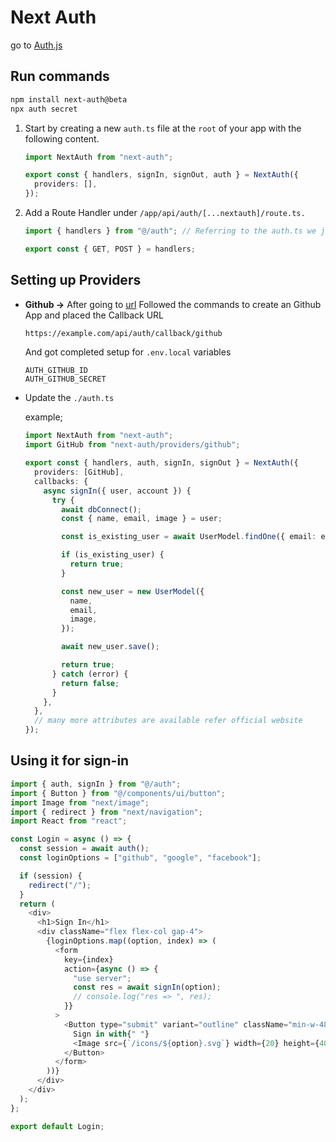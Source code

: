 # Next Auth

go to [Auth.js](https://authjs.dev/getting-started/installation?framework=Next.js)

## Run commands

```bash
npm install next-auth@beta
npx auth secret
```

1. Start by creating a new `auth.ts` file at the `root` of your app with the following content.

   ```ts
   import NextAuth from "next-auth";

   export const { handlers, signIn, signOut, auth } = NextAuth({
     providers: [],
   });
   ```

2. Add a Route Handler under `/app/api/auth/[...nextauth]/route.ts.`

   ```ts
   import { handlers } from "@/auth"; // Referring to the auth.ts we just created

   export const { GET, POST } = handlers;
   ```

## Setting up Providers

- **Github ->**
  After going to [url](https://authjs.dev/getting-started/providers/github) Followed the commands to create an Github App and placed the Callback URL
  ```bash
  https://example.com/api/auth/callback/github
  ```
  And got completed setup for `.env.local` variables
  ```.env
  AUTH_GITHUB_ID
  AUTH_GITHUB_SECRET
  ```
- Update the `./auth.ts`

  example;

  ```ts
  import NextAuth from "next-auth";
  import GitHub from "next-auth/providers/github";

  export const { handlers, auth, signIn, signOut } = NextAuth({
    providers: [GitHub],
    callbacks: {
      async signIn({ user, account }) {
        try {
          await dbConnect();
          const { name, email, image } = user;

          const is_existing_user = await UserModel.findOne({ email: email });

          if (is_existing_user) {
            return true;
          }

          const new_user = new UserModel({
            name,
            email,
            image,
          });

          await new_user.save();

          return true;
        } catch (error) {
          return false;
        }
      },
    },
    // many more attributes are available refer official website
  });
  ```

## Using it for sign-in

```js
import { auth, signIn } from "@/auth";
import { Button } from "@/components/ui/button";
import Image from "next/image";
import { redirect } from "next/navigation";
import React from "react";

const Login = async () => {
  const session = await auth();
  const loginOptions = ["github", "google", "facebook"];

  if (session) {
    redirect("/");
  }
  return (
    <div>
      <h1>Sign In</h1>
      <div className="flex flex-col gap-4">
        {loginOptions.map((option, index) => (
          <form
            key={index}
            action={async () => {
              "use server";
              const res = await signIn(option);
              // console.log("res => ", res);
            }}
          >
            <Button type="submit" variant="outline" className="min-w-48">
              Sign in with{" "}
              <Image src={`/icons/${option}.svg`} width={20} height={40} />
            </Button>
          </form>
        ))}
      </div>
    </div>
  );
};

export default Login;
```
